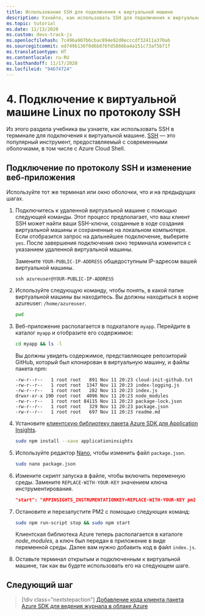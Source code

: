 ```yaml
---
title: Использование SSH для подключения к виртуальной машине
description: Узнайте, как использовать SSH для подключения к виртуальной машине Linux.  Если вы используете современную операционную систему Mac, Windows или Linux, клиент SSH на основе терминала уже должен быть установлен в ней.
ms.topic: tutorial
ms.date: 11/13/2020
ms.custom: devx-track-js
ms.openlocfilehash: 7c496a907b6cbac894e92d0ecccdf32411a370ab
ms.sourcegitcommit: ed749b136f0d6b876fd5866ba4a151c73af5b71f
ms.translationtype: HT
ms.contentlocale: ru-RU
ms.lasthandoff: 11/17/2020
ms.locfileid: "94674724"
---
```

# <a name="4-connect-to-linux-virtual-machine-using-ssh"></a>4. Подключение к виртуальной машине Linux по протоколу SSH

Из этого раздела учебника вы узнаете, как использовать SSH в терминале для подключения к виртуальной машине. [SSH](https://www.ssh.com/ssh/) — это популярный инструмент, предоставляемый с современными оболочками, в том числе с Azure Cloud Shell. 

## <a name="connect-with-ssh-and-change-web-app"></a>Подключение по протоколу SSH и изменение веб-приложения

Используйте тот же терминал или окно оболочки, что и на предыдущих шагах. 

1. Подключитесь к удаленной виртуальной машине с помощью следующей команды. Этот процесс предполагает, что ваш клиент SSH может найти ваши SSH-ключи, созданные в ходе создания виртуальной машины и сохраненные на локальном компьютере. Если отобразится запрос на дальнейшее подключение, выберите `yes`. После завершения подключения окно терминала изменится с указанием удаленной виртуальной машины. 

    Замените `YOUR-PUBLIC-IP-ADDRESS` общедоступным IP-адресом вашей виртуальной машины. 

    ```console
    ssh azureuser@YOUR-PUBLIC-IP-ADDRESS
    ``` 

1. Используйте следующую команду, чтобы понять, в какой папке виртуальной машины вы находитесь. Вы должны находиться в корне azureuser: `/home/azureuser`. 

    ```bash
    pwd
    ```

1. Веб-приложение располагается в подкаталоге `myapp`. Перейдите в каталог `myapp` и отобразите его содержимое:

    ```bash
    cd myapp && ls -l
    ```

    Вы должны увидеть содержимое, представляющее репозиторий GitHub, который был клонирован в виртуальную машину, и файлы пакета npm:
    
    ```console
    -rw-r--r--   1 root root   891 Nov 11 20:23 cloud-init-github.txt
    -rw-r--r--   1 root root  1347 Nov 11 20:23 index-logging.js
    -rw-r--r--   1 root root   282 Nov 11 20:23 index.js
    drwxr-xr-x 190 root root  4096 Nov 11 20:23 node_modules
    -rw-r--r--   1 root root 84115 Nov 11 20:23 package-lock.json
    -rw-r--r--   1 root root   329 Nov 11 20:23 package.json
    -rw-r--r--   1 root root   697 Nov 11 20:23 readme.md
    ```

1. Установите [клиентскую библиотеку пакета Azure SDK для Application Insights](https://www.npmjs.com/package/applicationinsights).

    ```bash
    sudo npm install --save applicationinsights
    ```

1. Используйте редактор [Nano](https://www.nano-editor.org/dist/latest/nano.html#Editor-Basics), чтобы изменить файл `package.json`.

    ```bash
    sudo nano package.json
    ```

1. Измените скрипт запуска в файле, чтобы включить переменную среды. Замените `REPLACE-WITH-YOUR-KEY` значением ключа инструментирования.

    ```json
    "start": "APPINSIGHTS_INSTRUMENTATIONKEY=REPLACE-WITH-YOUR-KEY pm2 start index.js --watch --log /var/log/pm2.log"
    ```

1. Остановите и перезапустите PM2 с помощью следующих команд:

    ```bash
    sudo npm run-script stop && sudo npm start
    ```

    Клиентская библиотека Azure теперь располагается в каталоге _node_modules_, а ключ был передан в приложение в виде переменной среды. Далее вам нужно добавить код в файл `index.js`. 

1. Оставьте терминал открытым и подключенным к виртуальной машине, так как вы будете использовать его на следующем шаге.

## <a name="next-step"></a>Следующий шаг

> [!div class="nextstepaction"]
> [Добавление кода клиента пакета Azure SDK для ведения журнала в облаке Azure](azure-monitor-application-insights-nodejs-expressjs-code.md) 